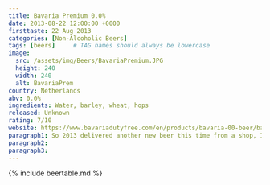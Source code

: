 ```yaml
---
title: Bavaria Premium 0.0%
date: 2013-08-22 12:00:00 +0000
firsttaste: 22 Aug 2013
categories: [Non-Alcoholic Beers]
tags: [beers]     # TAG names should always be lowercase
image:
  src: /assets/img/Beers/BavariaPremium.JPG
  height: 240
  width: 240
  alt: BavariaPrem
country: Netherlands
abv: 0.0%
ingredients: Water, barley, wheat, hops
released: Unknown
rating: 7/10
website: https://www.bavariadutyfree.com/en/products/bavaria-00-beer/bavaria-00-original-beer
paragraph1: So 2013 delivered another new beer this time from a shop, I can't remember which one but my first taste of this was on a nice summer's day picnic. This one has a sweeter taste than the other two I had tried but became a good replacement to Becks Blue at the time. The last time I had this one was 2016 and haven't seen it around recently.
paragraph2: 
paragraph3: 
---
```

{% include beertable.md %}
